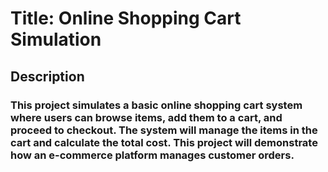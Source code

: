 # Title: Online Shopping Cart Simulation
## Description
### This project simulates a basic online shopping cart system where users can browse items, add them to a cart, and proceed to checkout. The system will manage the items in the cart and calculate the total cost. This project will demonstrate how an e-commerce platform manages customer orders.